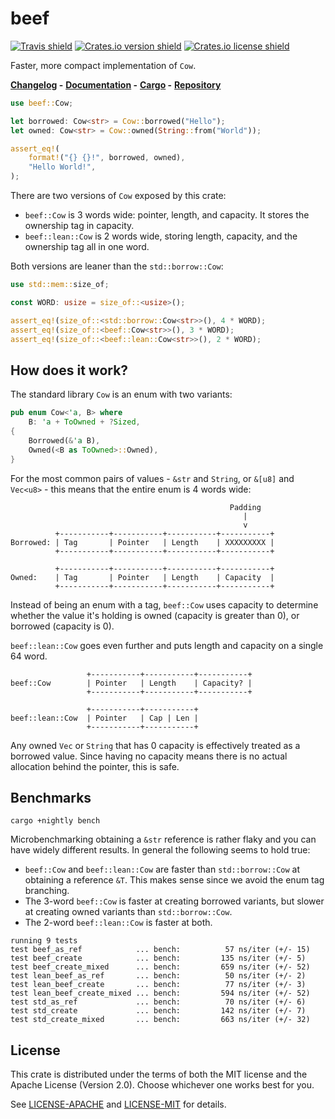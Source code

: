 # beef

[![Travis shield](https://travis-ci.org/maciejhirsz/beef.svg)](https://travis-ci.org/maciejhirsz/beef)
[![Crates.io version shield](https://img.shields.io/crates/v/beef.svg)](https://crates.io/crates/beef)
[![Crates.io license shield](https://img.shields.io/crates/l/beef.svg)](https://crates.io/crates/beef)

Faster, more compact implementation of `Cow`.

**[Changelog](https://github.com/maciejhirsz/beef/releases) -**
**[Documentation](https://docs.rs/beef/) -**
**[Cargo](https://crates.io/crates/beef) -**
**[Repository](https://github.com/maciejhirsz/beef)**

```rust
use beef::Cow;

let borrowed: Cow<str> = Cow::borrowed("Hello");
let owned: Cow<str> = Cow::owned(String::from("World"));

assert_eq!(
    format!("{} {}!", borrowed, owned),
    "Hello World!",
);
```

There are two versions of `Cow` exposed by this crate:

+ `beef::Cow` is 3 words wide: pointer, length, and capacity. It stores the ownership tag in capacity.
+ `beef::lean::Cow` is 2 words wide, storing length, capacity, and the ownership tag all in one word.

Both versions are leaner than the `std::borrow::Cow`:

```rust
use std::mem::size_of;

const WORD: usize = size_of::<usize>();

assert_eq!(size_of::<std::borrow::Cow<str>>(), 4 * WORD);
assert_eq!(size_of::<beef::Cow<str>>(), 3 * WORD);
assert_eq!(size_of::<beef::lean::Cow<str>>(), 2 * WORD);
```

## How does it work?

The standard library `Cow` is an enum with two variants:

```rust
pub enum Cow<'a, B> where
    B: 'a + ToOwned + ?Sized,
{
    Borrowed(&'a B),
    Owned(<B as ToOwned>::Owned),
}
```

For the most common pairs of values - `&str` and `String`, or `&[u8]` and `Vec<u8>` - this
means that the entire enum is 4 words wide:

```text
                                                 Padding
                                                    |
                                                    v
          +-----------+-----------+-----------+-----------+
Borrowed: | Tag       | Pointer   | Length    | XXXXXXXXX |
          +-----------+-----------+-----------+-----------+

          +-----------+-----------+-----------+-----------+
Owned:    | Tag       | Pointer   | Length    | Capacity  |
          +-----------+-----------+-----------+-----------+
```

Instead of being an enum with a tag, `beef::Cow` uses capacity to determine whether the
value it's holding is owned (capacity is greater than 0), or borrowed (capacity is 0).

`beef::lean::Cow` goes even further and puts length and capacity on a single 64 word.

```text
                 +-----------+-----------+-----------+
beef::Cow        | Pointer   | Length    | Capacity? |
                 +-----------+-----------+-----------+

                 +-----------+-----------+
beef::lean::Cow  | Pointer   | Cap | Len |
                 +-----------+-----------+
```

Any owned `Vec` or `String` that has 0 capacity is effectively treated as a borrowed
value. Since having no capacity means there is no actual allocation behind the pointer,
this is safe.

## Benchmarks

```
cargo +nightly bench
```

Microbenchmarking obtaining a `&str` reference is rather flaky and you can have widely different results. In general the following seems to hold true:

+ `beef::Cow` and `beef::lean::Cow` are faster than `std::borrow::Cow` at obtaining a reference `&T`. This makes sense since we avoid the enum tag branching.
+ The 3-word `beef::Cow` is faster at creating borrowed variants, but slower at creating owned variants than `std::borrow::Cow`.
+ The 2-word `beef::lean::Cow` is faster at both.

```
running 9 tests
test beef_as_ref            ... bench:          57 ns/iter (+/- 15)
test beef_create            ... bench:         135 ns/iter (+/- 5)
test beef_create_mixed      ... bench:         659 ns/iter (+/- 52)
test lean_beef_as_ref       ... bench:          50 ns/iter (+/- 2)
test lean_beef_create       ... bench:          77 ns/iter (+/- 3)
test lean_beef_create_mixed ... bench:         594 ns/iter (+/- 52)
test std_as_ref             ... bench:          70 ns/iter (+/- 6)
test std_create             ... bench:         142 ns/iter (+/- 7)
test std_create_mixed       ... bench:         663 ns/iter (+/- 32)
```

## License

This crate is distributed under the terms of both the MIT license
and the Apache License (Version 2.0). Choose whichever one works best for you.

See [LICENSE-APACHE](LICENSE-APACHE) and [LICENSE-MIT](LICENSE-MIT) for details.
